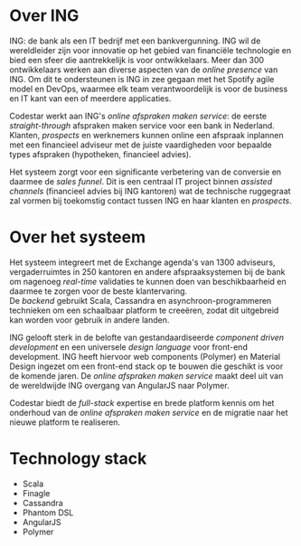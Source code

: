 # Over ING

ING: de bank als een IT bedrijf met een bankvergunning. ING wil de wereldleider zijn voor innovatie op het 
gebied van financiële technologie en bied een sfeer die aantrekkelijk is voor ontwikkelaars. Meer dan 300
ontwikkelaars werken aan diverse aspecten van de *online presence* van ING. Om dit te ondersteunen is ING
in zee gegaan met het Spotify agile model en DevOps, waarmee elk team verantwoordelijk is voor de business
en IT kant van een of meerdere applicaties.

Codestar werkt aan ING's *online afspraken maken service*: de eerste *straight-through* afspraken maken
service voor een bank in Nederland. Klanten, *prospects* en werknemers kunnen online een afspraak inplannen
met een financieel adviseur met de juiste vaardigheden voor bepaalde types afspraken (hypotheken, 
financieel advies).

Het systeem zorgt voor een significante verbetering van de conversie en daarmee de *sales funnel*.
Dit is een centraal IT project binnen *assisted channels* (financieel advies bij ING kantoren) wat de 
technische ruggegraat zal vormen bij toekomstig contact tussen ING en haar klanten en *prospects*.


# Over het systeem

Het systeem integreert met de Exchange agenda's van 1300 adviseurs, vergaderruimtes in 250 kantoren
en andere afspraaksystemen bij de bank om nagenoeg *real-time* validaties te kunnen doen van 
beschikbaarheid en daarmee te zorgen voor de beste klantervaring.   
De *backend* gebruikt Scala, Cassandra en asynchroon-programmeren technieken om een schaalbaar platform
te creeëren, zodat dit uitgebreid kan worden voor gebruik in andere landen.

ING gelooft sterk in de belofte van gestandaardiseerde *component driven development* en een universele
*design language* voor front-end development. ING heeft hiervoor web components (Polymer) en Material Design
ingezet om een front-end stack op te bouwen die geschikt is voor de komende jaren. De *online afspraken
maken service* maakt deel uit van de wereldwijde ING overgang van AngularJS naar Polymer.

Codestar biedt de *full-stack* expertise en brede platform kennis om het onderhoud van de *online afspraken
maken service* en de migratie naar het nieuwe platform te realiseren.

# Technology stack

* Scala
* Finagle
* Cassandra
* Phantom DSL
* AngularJS
* Polymer